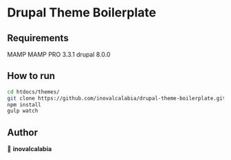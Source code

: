 # Drupal Theme Boilerplate

## Requirements
MAMP MAMP PRO 3.3.1
drupal 8.0.0

## How to run

```sh
cd htdocs/themes/
git clone https://github.com/inovalcalabia/drupal-theme-boilerplate.git
npm install
gulp watch
```

## Author

👤 **inovalcalabia**